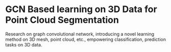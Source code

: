 # GCN Based learning on 3D Data for Point Cloud Segmentation
Research on graph convolutional network, introducing a novel learning method on 3D mesh, point cloud, etc., empowering classification, prediction tasks on 3D data.
